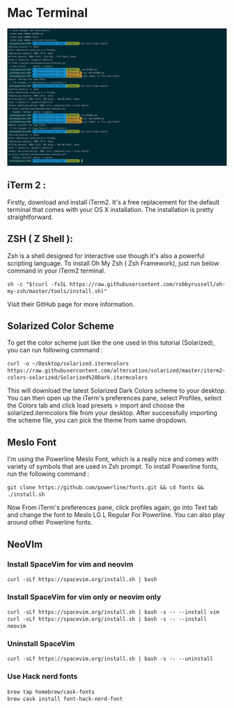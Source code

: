 # Mac Terminal
![](https://github.com/kakshay21/mac-terminal/blob/master/image.png)

## iTerm 2 :
Firstly, download and install iTerm2. It's a free replacement for the default terminal that comes with your OS X installation. The installation is pretty straightforward.

## ZSH ( Z Shell ):
Zsh is a shell designed for interactive use though it's also a powerful scripting language.
To install Oh My Zsh ( Zsh Framework), just run below command in your iTerm2 terminal.
```
sh -c "$(curl -fsSL https://raw.githubusercontent.com/robbyrussell/oh-my-zsh/master/tools/install.sh)"
```
Visit their GitHub page for more information.
## Solarized Color Scheme
To get the color scheme just like the one used in this tutorial (Solarized), you can run following command :
```
curl -o ~/Desktop/solarized.itermcolors https://raw.githubusercontent.com/altercation/solarized/master/iterm2-colors-solarized/Solarized%20Dark.itermcolors
```

This will download the latest Solarized Dark Colors scheme to your desktop. You can then open up the iTerm's preferences pane, select Profiles, select the Colors tab and click load presets > import and choose the solarized.itermcolors file from your desktop.
After successfully importing the scheme file, you can pick the theme from same dropdown.

## Meslo Font
I'm using the Powerline Meslo Font, which is a really nice and comes with variety of symbols that are used in Zsh prompt. To install Powerline fonts, run the following command :
```
git clone https://github.com/powerline/fonts.git && cd fonts && ./install.sh
```
Now From iTerm's preferences pane, click profiles again, go into Text tab and change the font to Meslo LG L Regular For Powerline. You can also play around other Powerline fonts.

## NeoVIm
### Install SpaceVim for vim and neovim
```
curl -sLf https://spacevim.org/install.sh | bash
```
### Install SpaceVim for vim only or neovim only
```
curl -sLf https://spacevim.org/install.sh | bash -s -- --install vim
curl -sLf https://spacevim.org/install.sh | bash -s -- --install neovim
```
### Uninstall SpaceVim
```
curl -sLf https://spacevim.org/install.sh | bash -s -- --uninstall
```

### Use Hack nerd fonts
```
brew tap homebrew/cask-fonts
brew cask install font-hack-nerd-font
```

